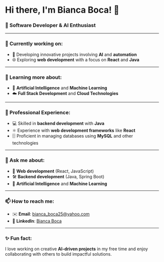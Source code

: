 # Hi there, I'm Bianca Boca! 👋 

### 🚀 Software Developer & AI Enthusiast

---

### 🔭 Currently working on:
- 🌟 Developing innovative projects involving **AI** and **automation**
- 🌐 Exploring **web development** with a focus on **React** and **Java**

---

### 🌱 Learning more about:
- 🤖 **Artificial Intelligence** and **Machine Learning**
- ☁️ **Full Stack Development** and **Cloud Technologies**

---

### 💼 Professional Experience:
- 💻 Skilled in **backend development** with **Java**
- ⚛️ Experience with **web development frameworks** like **React**
- 🗄️ Proficient in managing databases using **MySQL** and other technologies

---

### 💬 Ask me about:
- 🔷 **Web development** (React, JavaScript)
- 🛠 **Backend development** (Java, Spring Boot)
- 🧠 **Artificial Intelligence** and **Machine Learning**

---

### 📫 How to reach me:
- ✉️ **Email**: bianca_boca25@yahoo.com
- 💼 **LinkedIn**: [Bianca Boca](https://www.linkedin.com/in/bianca-boca-01a362184/)

---

### ✨ Fun fact:
I love working on creative **AI-driven projects** in my free time and enjoy collaborating with others to build impactful solutions.
